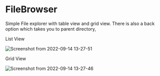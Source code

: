 # FileBrowser
Simple File explorer with table view and grid view. There is also a back option which takes you to parent directory,

List View

![Screenshot from 2022-09-14 13-27-51](https://user-images.githubusercontent.com/13975915/190089588-66892f70-137b-4a81-b0c6-ab093a112aac.png)

Grid View

![Screenshot from 2022-09-14 13-27-46](https://user-images.githubusercontent.com/13975915/190089606-0ca44af5-f7e4-406a-a118-72caa35954ef.png)
